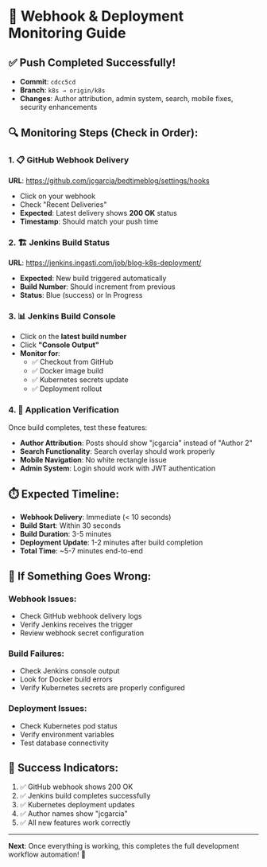 # 🎯 Webhook & Deployment Monitoring Guide

## ✅ Push Completed Successfully!
- **Commit**: `cdcc5cd` 
- **Branch**: `k8s → origin/k8s`
- **Changes**: Author attribution, admin system, search, mobile fixes, security enhancements

## 🔍 Monitoring Steps (Check in Order):

### 1. 📋 GitHub Webhook Delivery
**URL**: https://github.com/jcgarcia/bedtimeblog/settings/hooks
- Click on your webhook
- Check "Recent Deliveries" 
- **Expected**: Latest delivery shows **200 OK** status
- **Timestamp**: Should match your push time

### 2. 🏗️ Jenkins Build Status  
**URL**: https://jenkins.ingasti.com/job/blog-k8s-deployment/
- **Expected**: New build triggered automatically
- **Build Number**: Should increment from previous
- **Status**: Blue (success) or In Progress

### 3. 📊 Jenkins Build Console
- Click on the **latest build number**
- Click **"Console Output"**
- **Monitor for**:
  - ✅ Checkout from GitHub
  - ✅ Docker image build
  - ✅ Kubernetes secrets update
  - ✅ Deployment rollout

### 4. 🚀 Application Verification
Once build completes, test these features:
- **Author Attribution**: Posts should show "jcgarcia" instead of "Author 2"
- **Search Functionality**: Search overlay should work properly
- **Mobile Navigation**: No white rectangle issue
- **Admin System**: Login should work with JWT authentication

## ⏱️ Expected Timeline:
- **Webhook Delivery**: Immediate (< 10 seconds)
- **Build Start**: Within 30 seconds  
- **Build Duration**: 3-5 minutes
- **Deployment Update**: 1-2 minutes after build completion
- **Total Time**: ~5-7 minutes end-to-end

## 🔧 If Something Goes Wrong:

### Webhook Issues:
- Check GitHub webhook delivery logs
- Verify Jenkins receives the trigger
- Review webhook secret configuration

### Build Failures:
- Check Jenkins console output
- Look for Docker build errors
- Verify Kubernetes secrets are properly configured

### Deployment Issues:
- Check Kubernetes pod status
- Verify environment variables
- Test database connectivity

## 🎉 Success Indicators:
1. ✅ GitHub webhook shows 200 OK
2. ✅ Jenkins build completes successfully  
3. ✅ Kubernetes deployment updates
4. ✅ Author names show "jcgarcia"
5. ✅ All new features work correctly

---
**Next**: Once everything is working, this completes the full development workflow automation! 🚀
